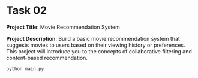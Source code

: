 # Task 02

**Project Title**: Movie Recommendation System

**Project Description**: Build a basic movie recommendation system that suggests movies
to users based on their viewing history or preferences. This project will introduce you to
the concepts of collaborative filtering and content-based recommendation.

```sh
python main.py
```
